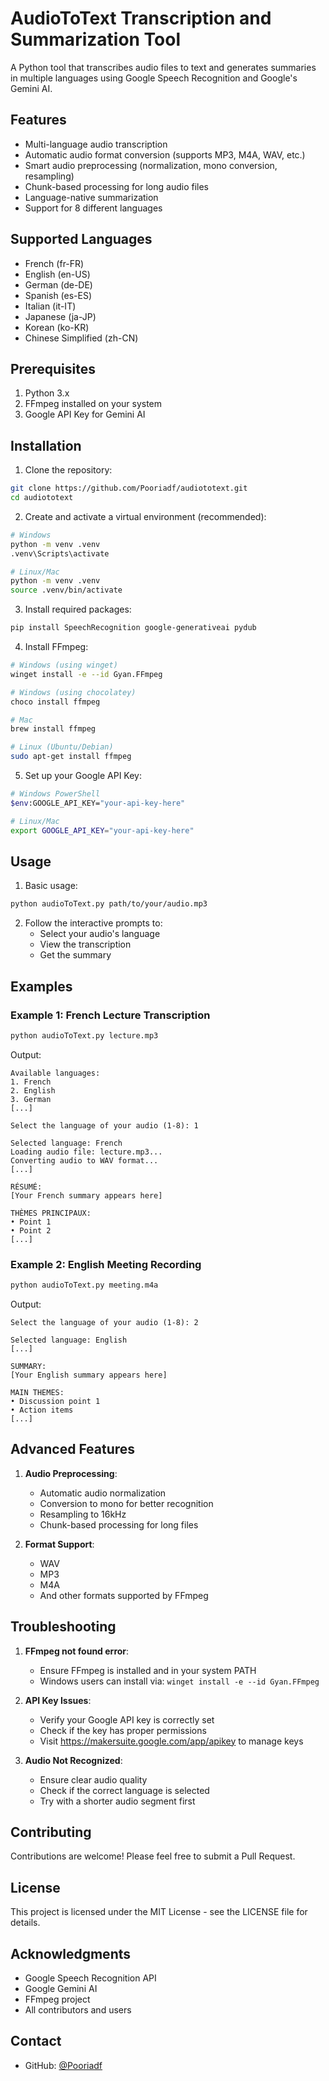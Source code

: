 # AudioToText Transcription and Summarization Tool

A Python tool that transcribes audio files to text and generates summaries in multiple languages using Google Speech Recognition and Google's Gemini AI.

## Features

- Multi-language audio transcription
- Automatic audio format conversion (supports MP3, M4A, WAV, etc.)
- Smart audio preprocessing (normalization, mono conversion, resampling)
- Chunk-based processing for long audio files
- Language-native summarization
- Support for 8 different languages

## Supported Languages

- French (fr-FR)
- English (en-US)
- German (de-DE)
- Spanish (es-ES)
- Italian (it-IT)
- Japanese (ja-JP)
- Korean (ko-KR)
- Chinese Simplified (zh-CN)

## Prerequisites

1. Python 3.x
2. FFmpeg installed on your system
3. Google API Key for Gemini AI

## Installation

1. Clone the repository:
```bash
git clone https://github.com/Pooriadf/audiototext.git
cd audiototext
```

2. Create and activate a virtual environment (recommended):
```bash
# Windows
python -m venv .venv
.venv\Scripts\activate

# Linux/Mac
python -m venv .venv
source .venv/bin/activate
```

3. Install required packages:
```bash
pip install SpeechRecognition google-generativeai pydub
```

4. Install FFmpeg:
```bash
# Windows (using winget)
winget install -e --id Gyan.FFmpeg

# Windows (using chocolatey)
choco install ffmpeg

# Mac
brew install ffmpeg

# Linux (Ubuntu/Debian)
sudo apt-get install ffmpeg
```

5. Set up your Google API Key:
```bash
# Windows PowerShell
$env:GOOGLE_API_KEY="your-api-key-here"

# Linux/Mac
export GOOGLE_API_KEY="your-api-key-here"
```

## Usage

1. Basic usage:
```bash
python audioToText.py path/to/your/audio.mp3
```

2. Follow the interactive prompts to:
   - Select your audio's language
   - View the transcription
   - Get the summary

## Examples

### Example 1: French Lecture Transcription

```bash
python audioToText.py lecture.mp3
```

Output:
```
Available languages:
1. French
2. English
3. German
[...]

Select the language of your audio (1-8): 1

Selected language: French
Loading audio file: lecture.mp3...
Converting audio to WAV format...
[...]

RÉSUMÉ:
[Your French summary appears here]

THÈMES PRINCIPAUX:
• Point 1
• Point 2
[...]
```

### Example 2: English Meeting Recording

```bash
python audioToText.py meeting.m4a
```

Output:
```
Select the language of your audio (1-8): 2

Selected language: English
[...]

SUMMARY:
[Your English summary appears here]

MAIN THEMES:
• Discussion point 1
• Action items
[...]
```

## Advanced Features

1. **Audio Preprocessing**:
   - Automatic audio normalization
   - Conversion to mono for better recognition
   - Resampling to 16kHz
   - Chunk-based processing for long files

2. **Format Support**:
   - WAV
   - MP3
   - M4A
   - And other formats supported by FFmpeg

## Troubleshooting

1. **FFmpeg not found error**:
   - Ensure FFmpeg is installed and in your system PATH
   - Windows users can install via: `winget install -e --id Gyan.FFmpeg`

2. **API Key Issues**:
   - Verify your Google API key is correctly set
   - Check if the key has proper permissions
   - Visit https://makersuite.google.com/app/apikey to manage keys

3. **Audio Not Recognized**:
   - Ensure clear audio quality
   - Check if the correct language is selected
   - Try with a shorter audio segment first

## Contributing

Contributions are welcome! Please feel free to submit a Pull Request.

## License

This project is licensed under the MIT License - see the LICENSE file for details.

## Acknowledgments

- Google Speech Recognition API
- Google Gemini AI
- FFmpeg project
- All contributors and users

## Contact

- GitHub: [@Pooriadf](https://github.com/Pooriadf)
